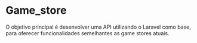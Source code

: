 # Game_store
O objetivo principal é desenvolver uma API utilizando o Laravel como base, para oferecer funcionalidades semelhantes as game stores atuais.
